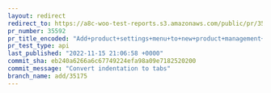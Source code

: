 ```yaml
---
layout: redirect
redirect_to: https://a8c-woo-test-reports.s3.amazonaws.com/public/pr/35592/api/index.html
pr_number: 35592
pr_title_encoded: "Add+product+settings+menu+to+new+product+management+experience"
pr_test_type: api
last_published: "2022-11-15 21:06:58 +0000"
commit_sha: eb240a6266a6c67749224efa98a09e7182520200
commit_message: "Convert indentation to tabs"
branch_name: add/35175
---
```


